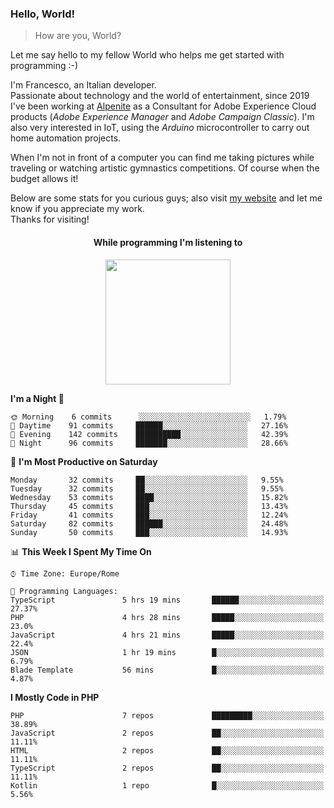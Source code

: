 ### Hello, World!

> How are you, World?

Let me say hello to my fellow World who helps me get started with programming :-)

I'm Francesco, an Italian developer.  
Passionate about technology and the world of entertainment, since 2019 I've been working at [Alpenite](https://www.alpenite.com) as a Consultant for Adobe Experience Cloud products (*Adobe Experience Manager* and *Adobe Campaign Classic*). I'm also very interested in IoT, using the *Arduino* microcontroller to carry out home automation projects.

When I'm not in front of a computer you can find me taking pictures while traveling or watching artistic gymnastics competitions. Of course when the budget allows it!

Below are some stats for you curious guys; also visit [my website](https://www.francescorega.eu) and let me know if you appreciate my work.  
Thanks for visiting!

<div align="center">
  <h4>While programming I'm listening to</h4>
  <a href="https://apps.francescorega.eu/now-playing/11147232609" target="_blank"><img src="https://apps.francescorega.eu/now-playing/11147232609" width="200"></a>
</div>

<!--START_SECTION:waka-->
**I'm a Night 🦉** 

```text
🌞 Morning    6 commits      ░░░░░░░░░░░░░░░░░░░░░░░░░   1.79% 
🌆 Daytime    91 commits     ██████░░░░░░░░░░░░░░░░░░░   27.16% 
🌃 Evening    142 commits    ██████████░░░░░░░░░░░░░░░   42.39% 
🌙 Night      96 commits     ███████░░░░░░░░░░░░░░░░░░   28.66%

```
📅 **I'm Most Productive on Saturday** 

```text
Monday       32 commits     ██░░░░░░░░░░░░░░░░░░░░░░░   9.55% 
Tuesday      32 commits     ██░░░░░░░░░░░░░░░░░░░░░░░   9.55% 
Wednesday    53 commits     ████░░░░░░░░░░░░░░░░░░░░░   15.82% 
Thursday     45 commits     ███░░░░░░░░░░░░░░░░░░░░░░   13.43% 
Friday       41 commits     ███░░░░░░░░░░░░░░░░░░░░░░   12.24% 
Saturday     82 commits     ██████░░░░░░░░░░░░░░░░░░░   24.48% 
Sunday       50 commits     ███░░░░░░░░░░░░░░░░░░░░░░   14.93%

```


📊 **This Week I Spent My Time On** 

```text
⌚︎ Time Zone: Europe/Rome

💬 Programming Languages: 
TypeScript               5 hrs 19 mins       ██████░░░░░░░░░░░░░░░░░░░   27.37% 
PHP                      4 hrs 28 mins       █████░░░░░░░░░░░░░░░░░░░░   23.0% 
JavaScript               4 hrs 21 mins       █████░░░░░░░░░░░░░░░░░░░░   22.4% 
JSON                     1 hr 19 mins        █░░░░░░░░░░░░░░░░░░░░░░░░   6.79% 
Blade Template           56 mins             █░░░░░░░░░░░░░░░░░░░░░░░░   4.87%

```

**I Mostly Code in PHP** 

```text
PHP                      7 repos             █████████░░░░░░░░░░░░░░░░   38.89% 
JavaScript               2 repos             ██░░░░░░░░░░░░░░░░░░░░░░░   11.11% 
HTML                     2 repos             ██░░░░░░░░░░░░░░░░░░░░░░░   11.11% 
TypeScript               2 repos             ██░░░░░░░░░░░░░░░░░░░░░░░   11.11% 
Kotlin                   1 repo              █░░░░░░░░░░░░░░░░░░░░░░░░   5.56%

```



<!--END_SECTION:waka-->
